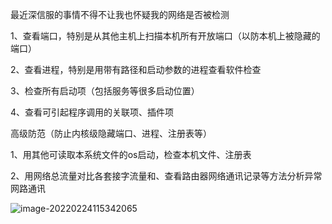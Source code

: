 最近深信服的事情不得不让我也怀疑我的网络是否被检测



1、查看端口，特别是从其他主机上扫描本机所有开放端口（以防本机上被隐藏的端口）

2、查看进程，特别是用带有路径和启动参数的进程查看软件检查

3、检查所有启动项（包括服务等很多启动位置）

4、查看可引起程序调用的关联项、插件项

高级防范（防止内核级隐藏端口、进程、注册表等）

1、用其他可读取本系统文件的os启动，检查本机文件、注册表

2、用网络总流量对比各套接字流量和、查看路由器网络通讯记录等方法分析异常网路通讯

![image-20220224115342065](C:\Users\k\Desktop\day-by-day\html\Untitled.assets\image-20220224115342065.png)
